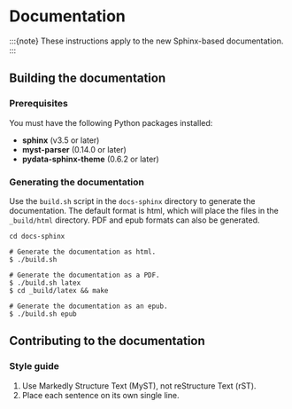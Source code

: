 # Documentation

:::{note}
These instructions apply to the new Sphinx-based documentation.
:::

## Building the documentation

### Prerequisites

You must have the following Python packages installed:

* **sphinx** (v3.5 or later)
* **myst-parser** (0.14.0 or later)
* **pydata-sphinx-theme** (0.6.2 or later)

### Generating the documentation

Use the `build.sh` script in the `docs-sphinx` directory to generate the documentation.
The default format is html, which will place the files in the `_build/html` directory.
PDF and epub formats can also be generated.

```{code-block} console
cd docs-sphinx

# Generate the documentation as html.
$ ./build.sh

# Generate the documentation as a PDF.
$ ./build.sh latex
$ cd _build/latex && make

# Generate the documentation as an epub.
$ ./build.sh epub
```

## Contributing to the documentation

### Style guide

1. Use Markedly Structure Text (MyST), not reStructure Text (rST).
2. Place each sentence on its own single line.
